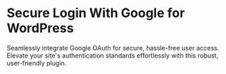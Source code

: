 # Secure Login With Google for WordPress

Seamlessly integrate Google OAuth for secure, hassle-free user access. Elevate your site's authentication standards effortlessly with this robust, user-friendly plugin.
